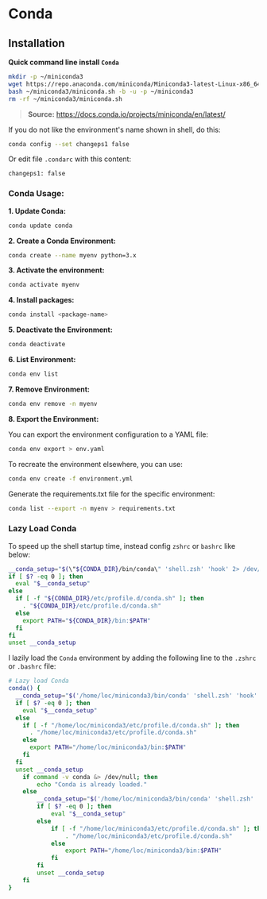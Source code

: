 # Conda

## Installation

**Quick command line install `Conda`**

```sh
mkdir -p ~/miniconda3
wget https://repo.anaconda.com/miniconda/Miniconda3-latest-Linux-x86_64.sh -O ~/miniconda3/miniconda.sh
bash ~/miniconda3/miniconda.sh -b -u -p ~/miniconda3
rm -rf ~/miniconda3/miniconda.sh
```

> **Source:** https://docs.conda.io/projects/miniconda/en/latest/

If you do not like the environment's name shown in shell, do this:

```sh
conda config --set changeps1 false
```

Or edit file `.condarc` with this content:

```.condarc
changeps1: false
```

### Conda Usage:

**1. Update Conda:**

```sh
conda update conda
```

**2. Create a Conda Environment:**

```sh
conda create --name myenv python=3.x
```

**3. Activate the environment:**

```sh
conda activate myenv
```

**4. Install packages:**

```sh
conda install <package-name>
```

**5. Deactivate the Environment:**

```sh
conda deactivate
```

**6. List Environment:**

```sh
conda env list
```

**7. Remove Environment:**

```sh
conda env remove -n myenv
```

**8. Export the Environment:**

You can export the environment configuration to a YAML file:

```sh
conda env export > env.yaml
```

To recreate the environment elsewhere, you can use:

```sh
conda env create -f environment.yml
```

Generate the requirements.txt file for the specific environment:

```sh
conda list --export -n myenv > requirements.txt
```

### Lazy Load Conda

To speed up the shell startup time, instead config `zshrc` or `bashrc` like below:

```sh
__conda_setup="$(\"${CONDA_DIR}/bin/conda\" 'shell.zsh' 'hook' 2> /dev/null)"
if [ $? -eq 0 ]; then
  eval "$__conda_setup"
else
  if [ -f "${CONDA_DIR}/etc/profile.d/conda.sh" ]; then
    . "${CONDA_DIR}/etc/profile.d/conda.sh"
  else
    export PATH="${CONDA_DIR}/bin:$PATH"
  fi
fi
unset __conda_setup
```

I lazily load the `Conda` environment by adding the following line to the `.zshrc` or `.bashrc` file:

```sh
# Lazy load Conda
conda() {
  __conda_setup="$('/home/loc/miniconda3/bin/conda' 'shell.zsh' 'hook' 2> /dev/null)"
  if [ $? -eq 0 ]; then
    eval "$__conda_setup"
  else
    if [ -f "/home/loc/miniconda3/etc/profile.d/conda.sh" ]; then
      . "/home/loc/miniconda3/etc/profile.d/conda.sh"
    else
      export PATH="/home/loc/miniconda3/bin:$PATH"
    fi
  fi
  unset __conda_setup
    if command -v conda &> /dev/null; then
        echo "Conda is already loaded."
    else
        __conda_setup="$('/home/loc/miniconda3/bin/conda' 'shell.zsh' 'hook' 2> /dev/null)"
        if [ $? -eq 0 ]; then
            eval "$__conda_setup"
        else
            if [ -f "/home/loc/miniconda3/etc/profile.d/conda.sh" ]; then
                . "/home/loc/miniconda3/etc/profile.d/conda.sh"
            else
                export PATH="/home/loc/miniconda3/bin:$PATH"
            fi
        fi
        unset __conda_setup
    fi
}
```
